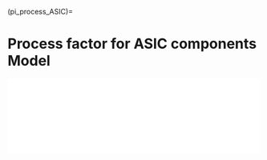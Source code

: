 (pi_process_ASIC)=
# Process factor for ASIC components Model

<iframe  class="no-x-scroll" style="width: 100%;" src="../../_static/interactivity/html/pi_processASIC.html" frameBorder="0" onload="this.style.height = this.contentWindow.document.documentElement.scrollHeight + 'px';"></iframe>
